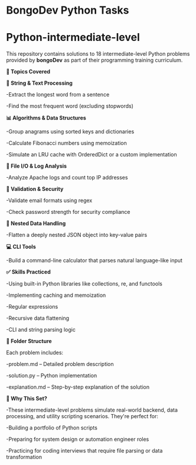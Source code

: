 # BongoDev Python Tasks
# Python-intermediate-level
This repository contains solutions to 18 intermediate-level Python problems provided by **bongoDev** as part of their programming training curriculum.

**📘 Topics Covered**

**🧠 String & Text Processing**

-Extract the longest word from a sentence

-Find the most frequent word (excluding stopwords)

**📊 Algorithms & Data Structures**

-Group anagrams using sorted keys and dictionaries

-Calculate Fibonacci numbers using memoization

-Simulate an LRU cache with OrderedDict or a custom implementation

**📂 File I/O & Log Analysis**

-Analyze Apache logs and count top IP addresses

**🔐 Validation & Security**

-Validate email formats using regex

-Check password strength for security compliance

**🧾 Nested Data Handling**

-Flatten a deeply nested JSON object into key-value pairs

**💻 CLI Tools**

-Build a command-line calculator that parses natural language-like input

**✅ Skills Practiced**

-Using built-in Python libraries like collections, re, and functools

-Implementing caching and memoization

-Regular expressions

-Recursive data flattening

-CLI and string parsing logic

**📂 Folder Structure**

Each problem includes:

-problem.md – Detailed problem description

-solution.py – Python implementation

-explanation.md – Step-by-step explanation of the solution

**🚀 Why This Set?**

-These intermediate-level problems simulate real-world backend, data processing, and utility scripting scenarios. They're perfect for:

-Building a portfolio of Python scripts

-Preparing for system design or automation engineer roles

-Practicing for coding interviews that require file parsing or data transformation


